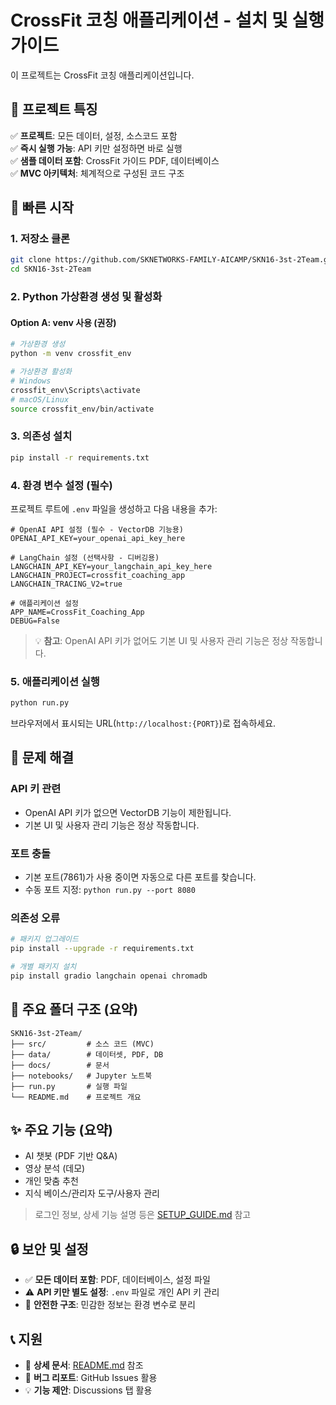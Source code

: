 # CrossFit 코칭 애플리케이션 - 설치 및 실행 가이드

이 프로젝트는 CrossFit 코칭 애플리케이션입니다.

## 🎯 프로젝트 특징

✅ **프로젝트**: 모든 데이터, 설정, 소스코드 포함  
✅ **즉시 실행 가능**: API 키만 설정하면 바로 실행  
✅ **샘플 데이터 포함**: CrossFit 가이드 PDF, 데이터베이스  
✅ **MVC 아키텍처**: 체계적으로 구성된 코드 구조

## 🚀 빠른 시작

### 1. 저장소 클론
```bash
git clone https://github.com/SKNETWORKS-FAMILY-AICAMP/SKN16-3st-2Team.git
cd SKN16-3st-2Team
```

### 2. Python 가상환경 생성 및 활성화

#### Option A: venv 사용 (권장)
```bash
# 가상환경 생성
python -m venv crossfit_env

# 가상환경 활성화
# Windows
crossfit_env\Scripts\activate
# macOS/Linux
source crossfit_env/bin/activate
```

### 3. 의존성 설치
```bash
pip install -r requirements.txt
```

### 4. 환경 변수 설정 (필수)
프로젝트 루트에 `.env` 파일을 생성하고 다음 내용을 추가:

```env
# OpenAI API 설정 (필수 - VectorDB 기능용)
OPENAI_API_KEY=your_openai_api_key_here

# LangChain 설정 (선택사항 - 디버깅용)
LANGCHAIN_API_KEY=your_langchain_api_key_here
LANGCHAIN_PROJECT=crossfit_coaching_app
LANGCHAIN_TRACING_V2=true

# 애플리케이션 설정
APP_NAME=CrossFit_Coaching_App
DEBUG=False
```

> 💡 **참고**: OpenAI API 키가 없어도 기본 UI 및 사용자 관리 기능은 정상 작동합니다.

### 5. 애플리케이션 실행
```bash
python run.py
```

브라우저에서 표시되는 URL(`http://localhost:{PORT}`)로 접속하세요.

## 🔧 문제 해결

### API 키 관련
- OpenAI API 키가 없으면 VectorDB 기능이 제한됩니다.
- 기본 UI 및 사용자 관리 기능은 정상 작동합니다.

### 포트 충돌
- 기본 포트(7861)가 사용 중이면 자동으로 다른 포트를 찾습니다.
- 수동 포트 지정: `python run.py --port 8080`

### 의존성 오류
```bash
# 패키지 업그레이드
pip install --upgrade -r requirements.txt

# 개별 패키지 설치
pip install gradio langchain openai chromadb
```


## 📁 주요 폴더 구조 (요약)

```
SKN16-3st-2Team/
├── src/         # 소스 코드 (MVC)
├── data/        # 데이터셋, PDF, DB
├── docs/        # 문서
├── notebooks/   # Jupyter 노트북
├── run.py       # 실행 파일
└── README.md    # 프로젝트 개요
```


## ✨ 주요 기능 (요약)
- AI 챗봇 (PDF 기반 Q&A)
- 영상 분석 (데모)
- 개인 맞춤 추천
- 지식 베이스/관리자 도구/사용자 관리

> 로그인 정보, 상세 기능 설명 등은 [SETUP_GUIDE.md](SETUP_GUIDE.md) 참고

## 🔒 보안 및 설정

- ✅ **모든 데이터 포함**: PDF, 데이터베이스, 설정 파일
- ⚠️ **API 키만 별도 설정**: `.env` 파일로 개인 API 키 관리
- 🔐 **안전한 구조**: 민감한 정보는 환경 변수로 분리

## 📞 지원

- 📖 **상세 문서**: [README.md](README.md) 참조
- 🐛 **버그 리포트**: GitHub Issues 활용
- 💡 **기능 제안**: Discussions 탭 활용